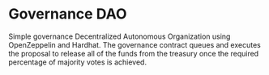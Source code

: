# Governance DAO
Simple governance Decentralized Autonomous Organization using OpenZeppelin and Hardhat.
The governance contract queues and executes the proposal to release all of the funds from the treasury once the required percentage of majority votes is achieved. 